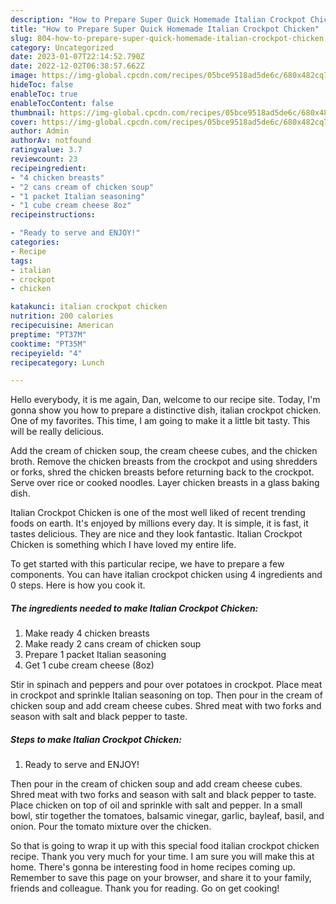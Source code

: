 ```yaml
---
description: "How to Prepare Super Quick Homemade Italian Crockpot Chicken"
title: "How to Prepare Super Quick Homemade Italian Crockpot Chicken"
slug: 804-how-to-prepare-super-quick-homemade-italian-crockpot-chicken
category: Uncategorized
date: 2023-01-07T22:14:52.790Z
date: 2022-12-02T06:38:57.662Z
image: https://img-global.cpcdn.com/recipes/05bce9518ad5de6c/680x482cq70/italian-crockpot-chicken-recipe-main-photo.jpg
hideToc: false
enableToc: true
enableTocContent: false
thumbnail: https://img-global.cpcdn.com/recipes/05bce9518ad5de6c/680x482cq70/italian-crockpot-chicken-recipe-main-photo.jpg
cover: https://img-global.cpcdn.com/recipes/05bce9518ad5de6c/680x482cq70/italian-crockpot-chicken-recipe-main-photo.jpg
author: Admin
authorAv: notfound
ratingvalue: 3.7
reviewcount: 23
recipeingredient:
- "4 chicken breasts"
- "2 cans cream of chicken soup"
- "1 packet Italian seasoning"
- "1 cube cream cheese 8oz"
recipeinstructions:

- "Ready to serve and ENJOY!"
categories:
- Recipe
tags:
- italian
- crockpot
- chicken

katakunci: italian crockpot chicken 
nutrition: 200 calories
recipecuisine: American
preptime: "PT37M"
cooktime: "PT35M"
recipeyield: "4"
recipecategory: Lunch

---
```



Hello everybody, it is me again, Dan, welcome to our recipe site. Today, I'm gonna show you how to prepare a distinctive dish, italian crockpot chicken. One of my favorites. This time, I am going to make it a little bit tasty. This will be really delicious.

Add the cream of chicken soup, the cream cheese cubes, and the chicken broth. Remove the chicken breasts from the crockpot and using shredders or forks, shred the chicken breasts before returning back to the crockpot. Serve over rice or cooked noodles. Layer chicken breasts in a glass baking dish.

Italian Crockpot Chicken is one of the most well liked of recent trending foods on earth. It's enjoyed by millions every day. It is simple, it is fast, it tastes delicious. They are nice and they look fantastic. Italian Crockpot Chicken is something which I have loved my entire life.


To get started with this particular recipe, we have to prepare a few components. You can have italian crockpot chicken using 4 ingredients and 0 steps. Here is how you cook it.

<!--inarticleads1-->

##### The ingredients needed to make Italian Crockpot Chicken:

1. Make ready 4 chicken breasts
1. Make ready 2 cans cream of chicken soup
1. Prepare 1 packet Italian seasoning
1. Get 1 cube cream cheese (8oz)


Stir in spinach and peppers and pour over potatoes in crockpot. Place meat in crockpot and sprinkle Italian seasoning on top. Then pour in the cream of chicken soup and add cream cheese cubes. Shred meat with two forks and season with salt and black pepper to taste. 

<!--inarticleads2-->

##### Steps to make Italian Crockpot Chicken:


1. Ready to serve and ENJOY!

Then pour in the cream of chicken soup and add cream cheese cubes. Shred meat with two forks and season with salt and black pepper to taste. Place chicken on top of oil and sprinkle with salt and pepper. In a small bowl, stir together the tomatoes, balsamic vinegar, garlic, bayleaf, basil, and onion. Pour the tomato mixture over the chicken. 

So that is going to wrap it up with this special food italian crockpot chicken recipe. Thank you very much for your time. I am sure you will make this at home. There's gonna be interesting food in home recipes coming up. Remember to save this page on your browser, and share it to your family, friends and colleague. Thank you for reading. Go on get cooking!
